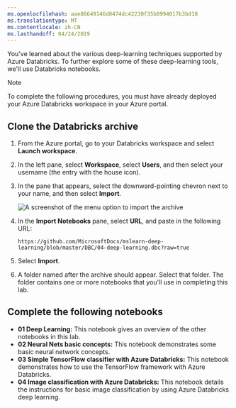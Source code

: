 ```yaml
---
ms.openlocfilehash: aae86649146d8474dc42230f35b8994017b3bd18
ms.translationtype: MT
ms.contentlocale: zh-CN
ms.lasthandoff: 04/24/2019
---
```

You've learned about the various deep-learning techniques supported by Azure Databricks. To further explore some of these deep-learning tools, we'll use Databricks notebooks.

> [!NOTE]
> To complete the following procedures, you must have already deployed your Azure Databricks workspace in your Azure portal.

## <a name="clone-the-databricks-archive"></a>Clone the Databricks archive

1. From the Azure portal, go to your Databricks workspace and select **Launch workspace**.
1. In the left pane, select **Workspace**, select **Users**, and then select your username (the entry with the house icon).
1. In the pane that appears, select the downward-pointing chevron next to your name, and then select **Import**.

    ![A screenshot of the menu option to import the archive](../media/import-archive.png)

1. In the **Import Notebooks** pane, select **URL**, and paste in the following URL:

    ```
    https://github.com/MicrosoftDocs/mslearn-deep-learning/blob/master/DBC/04-deep-learning.dbc?raw=true
    ```

1. Select **Import**.
1. A folder named after the archive should appear. Select that folder. The folder contains one or more notebooks that you'll use in completing this lab.

## <a name="complete-the-following-notebooks"></a>Complete the following notebooks

- **01 Deep Learning:** This notebook gives an overview of the other notebooks in this lab.
- **02 Neural Nets basic concepts:** This notebook demonstrates some basic neural network concepts.
- **03 Simple TensorFlow classifier with Azure Databricks:** This notebook demonstrates how to use the TensorFlow framework with Azure Databricks.
- **04 Image classification with Azure Databricks:** This notebook details the instructions for basic image classification by using Azure Databricks deep learning.